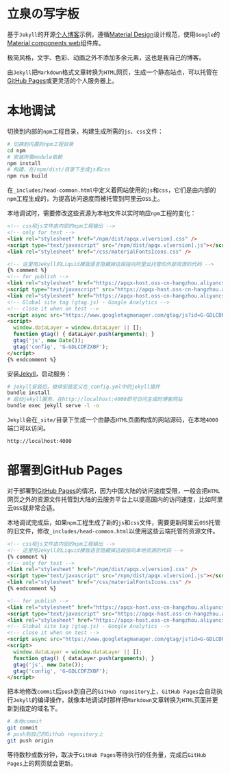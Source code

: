 # 立泉の写字板

基于`Jekyll`的开源[个人博客](https://mudan.me)示例，遵循[Material Design](https://material.io)设计规范，使用`Google`的[Material components web](https://github.com/material-components/material-components-web)组件库。

极简风格，文字、色彩、动画之外不添加多余元素，这也是我自己的博客。

由`Jekyll`把`Markdown`格式文章转换为`HTML`网页，生成一个静态站点，可以托管在[GitHub Pages](https://pages.github.com)或更灵活的个人服务器上。

# 本地调试

切换到内部的`npm`工程目录，构建生成所需的`js`、`css`文件：

```sh
# 切换到内置的npm工程目录
cd npm
# 安装所需module依赖
npm install
# 构建，在/npm/dist/目录下生成js和css
npm run build
```

在`_includes/head-common.html`中定义着网站使用的`js`和`css`，它们是由内部的`npm`工程生成的，为提高访问速度而被托管到阿里云`OSS`上。

本地调试时，需要修改这些资源为本地文件以实时响应`npm`工程的变化：

```html
<!-- css和js文件由内部的npm工程输出 -->
<!-- only for test -->
<link rel="stylesheet" href="/npm/dist/apqx.v[version].css" />
<script type="text/javascript" src="/npm/dist/apqx.v[version].js"></script>
<link rel="stylesheet" href="/css/materialFontsIcons.css" />

<!-- 这里用Jekyll的Liquid模版语言隐藏掉这段指向阿里云托管的外部资源的代码 -->
{% comment %}
<!-- for publish -->
<link rel="stylesheet" href="https://apqx-host.oss-cn-hangzhou.aliyuncs.com/blog/apqx.v[version].css" />
<script type="text/javascript" src="https://apqx-host.oss-cn-hangzhou.aliyuncs.com/blog/apqx.v[version].js"></script>
<link rel="stylesheet" href="https://apqx-host.oss-cn-hangzhou.aliyuncs.com/blog/materialFontsIcons.css" />
<!-- Global site tag (gtag.js) - Google Analytics -->
<!-- close it when on test -->
<script async src="https://www.googletagmanager.com/gtag/js?id=G-GDLCDFZXBF"></script>
<script>
  window.dataLayer = window.dataLayer || [];
  function gtag() { dataLayer.push(arguments); }
  gtag('js', new Date());
  gtag('config', 'G-GDLCDFZXBF');
</script>
{% endcomment %}
```

安装[Jekyll](https://jekyllrb.com/docs/installation/macos/)，启动服务：

```sh
# jekyll安装后，继续安装定义在_config.yml中的jekyll插件
bundle install
# 启动jekyll服务，在http://localhost:4000即可访问生成的博客网站
bundle exec jekyll serve -l -o
```

`Jekyll`会在`_site/`目录下生成一个由静态`HTML`页面构成的网站源码，在本地`4000`端口可以访问。

`http://localhost:4000`

# 部署到GitHub Pages

对于部署到[GitHub Pages](https://pages.github.com)的情况，因为中国大陆的访问速度受限，一般会把`HTML`网页之外的资源文件托管到大陆的云服务平台上以提高国内的访问速度，比如阿里云`OSS`就非常合适。

本地调试完成后，如果`npm`工程生成了新的`js`和`css`文件，需要更新阿里云`OSS`托管的旧文件，修改`_includes/head-common.html`以使用这些云端托管的资源文件。

```html
<!-- css和js文件由内部的npm工程输出 -->
<!-- 这里用Jekyll的Liquid模版语言隐藏掉这段指向本地资源的代码 -->
{% comment %}
<!-- only for test -->
<link rel="stylesheet" href="/npm/dist/apqx.v[version].css" />
<script type="text/javascript" src="/npm/dist/apqx.v[version].js"></script>
<link rel="stylesheet" href="/css/materialFontsIcons.css" />
{% endcomment %}

<!-- for publish -->
<link rel="stylesheet" href="https://apqx-host.oss-cn-hangzhou.aliyuncs.com/blog/apqx.v[version].css" />
<script type="text/javascript" src="https://apqx-host.oss-cn-hangzhou.aliyuncs.com/blog/apqx.v[version].js"></script>
<link rel="stylesheet" href="https://apqx-host.oss-cn-hangzhou.aliyuncs.com/blog/materialFontsIcons.css" />
<!-- Global site tag (gtag.js) - Google Analytics -->
<!-- close it when on test -->
<script async src="https://www.googletagmanager.com/gtag/js?id=G-GDLCDFZXBF"></script>
<script>
  window.dataLayer = window.dataLayer || [];
  function gtag() { dataLayer.push(arguments); }
  gtag('js', new Date());
  gtag('config', 'G-GDLCDFZXBF');
</script>
```

把本地修改`commit`后`push`到自己的`GitHub repository`上，`GitHub Pages`会自动执行`Jekyll`的编译操作，就像本地调试时那样把`Markdown`文章转换为`HTML`页面并更新到指定的域名下。

```sh
# 本地commit
git commit
# push到自己的Github repository上
git push origin
```

等待数秒或数分钟，取决于`GitHub Pages`等待执行的任务量，完成后`GitHub Pages`上的网页就会更新。
